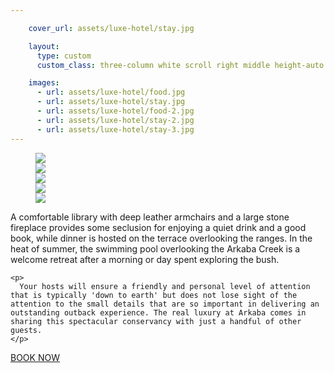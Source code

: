 ```yaml
---

    cover_url: assets/luxe-hotel/stay.jpg

    layout:
      type: custom
      custom_class: three-column white scroll right middle height-auto image-cover cover-left

    images:
      - url: assets/luxe-hotel/food.jpg
      - url: assets/luxe-hotel/stay.jpg
      - url: assets/luxe-hotel/food-2.jpg
      - url: assets/luxe-hotel/stay-2.jpg
      - url: assets/luxe-hotel/stay-3.jpg
---
```


<figure class="cover-area image">
  <div class="gallery grid-2-third">
    <div class="aspect-ratio"></div>
      <div class="photos">
      <div class="row first">
        <div class="col half">
          <img src="assets/luxe-hotel/stay-2.jpg" data-original data-media-id="images:4"/>
        </div>
        <div class="col half">
          <img src="assets/luxe-hotel/stay-3.jpg" data-original data-media-id="images:5"/>
        </div>
      </div>
      <div class="row second">
        <div class="col third">
          <img src="assets/luxe-hotel/food.jpg" data-original data-media-id="images:1"/>
        </div>
        <div class="col third">
          <img src="assets/luxe-hotel/stay.jpg" data-original data-media-id="images:2"/>
        </div>
        <div class="col third">
          <img src="assets/luxe-hotel/food-2.jpg" data-original data-media-id="images:3"/>
        </div>
      </div>
    </div>
  </div>
</figure>

<div class="content">
  <div class="body">
    <p>
      A comfortable library with deep leather armchairs and a large stone fireplace provides some seclusion for enjoying a quiet drink and a good book, while dinner is hosted on the terrace overlooking the ranges. In the heat of summer, the swimming pool overlooking the Arkaba Creek is a welcome retreat after a morning or day spent exploring the bush.
    </p>

    <p>
      Your hosts will ensure a friendly and personal level of attention that is typically 'down to earth' but does not lose sight of the attention to the small details that are so important in delivering an outstanding outback experience. The real luxury at Arkaba comes in sharing this spectacular conservancy with just a handful of other guests.
    </p>

  <a class="button outline hotspot" data-price="$790" data-action="Book Now" data-subtitle="from $790 a person a night" data-description="a minimum two-night stay, and include all meals, beverages, return transfers from Port Augusta or Hawker and activities." title="Arkaba Station" href="https://www.thebookingbutton.com.au/arkaba-station-direct/properties/arkabastationdirect">BOOK NOW</a>
  </div>
</div>
